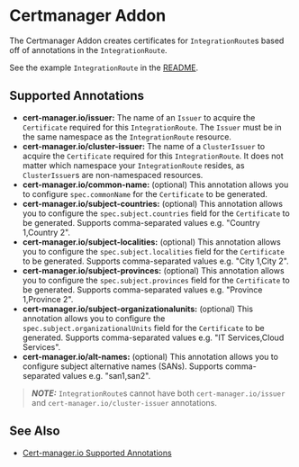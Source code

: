 # Certmanager Addon

The Certmanager Addon creates certificates for `IntegrationRoute`s based off of annotations in the `IntegrationRoute`.

See the example `IntegrationRoute` in the [README](../../../example/README.md#example-integrationroute-using-tls-and-the-certmanager-addon).

## Supported Annotations
- **cert-manager.io/issuer:** The name of an `Issuer` to acquire the `Certificate` required for this `IntegrationRoute`. The `Issuer` must be in the same namespace as the `IntegrationRoute` resource.
- **cert-manager.io/cluster-issuer:** The name of a `ClusterIssuer` to acquire the `Certificate` required for this `IntegrationRoute`. It does not matter which namespace your `IntegrationRoute` resides, as `ClusterIssuer`s are non-namespaced resources.
- **cert-manager.io/common-name:** (optional) This annotation allows you to configure `spec.commonName` for the `Certificate` to be generated.
- **cert-manager.io/subject-countries:** (optional) This annotation allows you to configure the `spec.subject.countries` field for the `Certificate` to be generated. Supports comma-separated values e.g. "Country 1,Country 2".
- **cert-manager.io/subject-localities:** (optional) This annotation allows you to configure the `spec.subject.localities` field for the `Certificate` to be generated. Supports comma-separated values e.g. "City 1,City 2".
- **cert-manager.io/subject-provinces:** (optional) This annotation allows you to configure the `spec.subject.provinces` field for the `Certificate` to be generated. Supports comma-separated values e.g. "Province 1,Province 2".
- **cert-manager.io/subject-organizationalunits:** (optional) This annotation allows you to configure the `spec.subject.organizationalUnits` field for the `Certificate` to be generated. Supports comma-separated values e.g. "IT Services,Cloud Services".
- **cert-manager.io/alt-names:** (optional) This annotation allows you to configure subject alternative names (SANs). Supports comma-separated values e.g. "san1,san2".

> **_NOTE:_**  `IntegrationRoute`s cannot have both `cert-manager.io/issuer` and `cert-manager.io/cluster-issuer` annotations.

## See Also
- [Cert-manager.io Supported Annotations](https://cert-manager.io/docs/usage/ingress/#supported-annotations)
